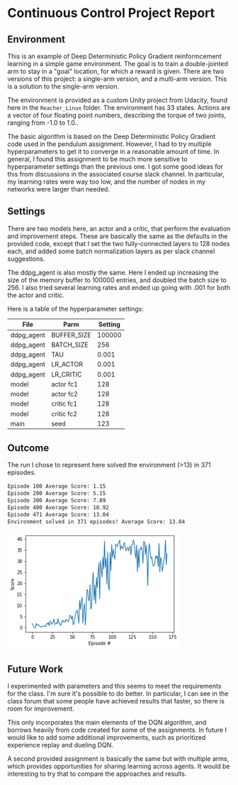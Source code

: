# Continuous Control Project Report

## Environment

This is an example of Deep Deterministic Policy Gradient reinformcement learning in a simple game environment.
The goal is to train a double-jointed arm to stay in a "goal" location, for which a reward is given.
There are two versions of this project: a single-arm version, and a multi-arm version. This is a solution to the single-arm version.

The environment is provided as a custom Unity project from Udacity, found here in the `Reacher_Linux` folder.
The environment has 33 states. Actions are a vector of four floating point numbers, describing the torque of two joints, ranging from -1.0 to 1.0..

The basic algorithm is based on the Deep Deterministic Policy Gradient code used in the pendulum assignment.
However, I had to try multiple hyperparameters to get it to converge in a reasonable amount of time.
In general, I found this assignment to be much more sensitive to hyperparameter settings than the previous one.
I got some good ideas for this from discussions in the associated course slack channel.
In particular, my learning rates were way too low, and the number of nodes in my networks were larger than needed.

## Settings

There are two models here, an actor and a critic, that perform the evaluation and improvement steps. These are basically the same as the defaults in the provided code, except that I set the two fully-connected layers to 128 nodes each, and added some batch normalization layers as per slack channel suggestions.

The ddpg_agent is also mostly the same. Here I ended up increasing the size of the memory buffer to 100000 entries, and doubled the batch size to 256. I also tried several learning rates and ended up going with .001 for both the actor and critic.

Here is a table of the hyperparameter settings:

File | Parm | Setting
-----|-----|-------
ddpg_agent | BUFFER_SIZE | 100000
ddpg_agent | BATCH_SIZE | 256
ddpg_agent | TAU | 0.001
ddpg_agent | LR_ACTOR | 0.001
ddpg_agent | LR_CRITIC | 0.001
model | actor fc1 | 128
model | actor fc2 | 128
model | critic fc1 | 128
model | critic fc2 | 128
main | seed | 123


## Outcome

The run I chose to represent here solved the environment (>13) in 371 episodes.

```
Episode 100	Average Score: 1.15
Episode 200	Average Score: 5.15
Episode 300	Average Score: 7.89
Episode 400	Average Score: 10.92
Episode 471	Average Score: 13.04
Environment solved in 371 episodes!	Average Score: 13.04

```

![training](training.png)


## Future Work

I experimented with parameters and this seems to meet the requirements for the class. I'm sure it's possible to do better. 
In particular, I can see in the class forum that some people have achieved results that faster, so there is room for improvement.

This only incorporates the main elements of the DQN algorithm, and borrows heavily from code created for some of the assignments.
In future I would like to add some additional improvements, such as prioritized experience replay and dueling DQN.




A second provided assignment is basically the same but with multiple arms, which provides opportunities for sharing learning across agents. It would be interesting to try that to compare the approaches and results.
